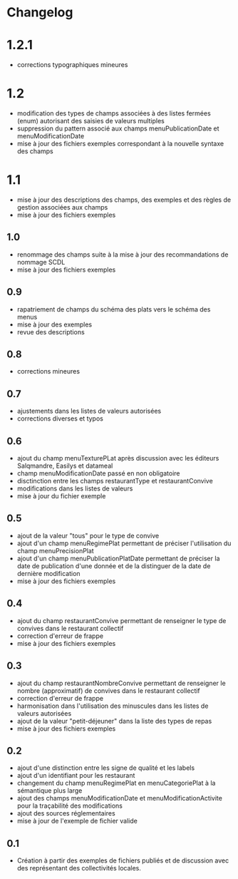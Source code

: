 <MenuSchema />

# Changelog

# 1.2.1

* corrections typographiques mineures

# 1.2 

* modification des types de champs associées à des listes fermées (enum) autorisant des saisies de valeurs multiples
* suppression du pattern associé aux champs menuPublicationDate et menuModificationDate
* mise à jour des fichiers exemples correspondant à la nouvelle syntaxe des champs
 
# 1.1

* mise à jour des descriptions des champs, des exemples et des règles de gestion associées aux champs
* mise à jour des fichiers exemples

## 1.0

* renommage des champs suite à la mise à jour des recommandations de nommage SCDL
* mise à jour des fichiers exemples


## 0.9

* rapatriement de champs du schéma des plats vers le schéma des menus
* mise à jour des exemples
* revue des descriptions

## 0.8

* corrections mineures

## 0.7 

* ajustements dans les listes de valeurs autorisées
* corrections diverses et typos

## 0.6

* ajout du champ menuTexturePLat après discussion avec les éditeurs Salqmandre, Easilys et datameal
* champ menuModificationDate passé en non obligatoire
* disctinction entre les champs restaurantType et restaurantConvive
* modifications dans les listes de valeurs
* mise à jour du fichier exemple

## 0.5

* ajout de la valeur "tous" pour le type de convive
* ajout d'un champ menuRegimePlat permettant de préciser l'utilisation du champ menuPrecisionPlat
* ajout d'un champ menuPublicationPlatDate permettant de préciser la date de publication d'une donnée et de la distinguer de la date de dernière modification
* mise à jour des fichiers exemples

## 0.4

* ajout du champ restaurantConvive permettant de renseigner le type de convives dans le restaurant collectif
* correction d'erreur de frappe
* mise à jour des fichiers exemples

## 0.3

* ajout du champ restaurantNombreConvive permettant de renseigner le nombre (approximatif) de convives dans le restaurant collectif
* correction d'erreur de frappe
* harmonisation dans l'utilisation des minuscules dans les listes de valeurs autorisées
* ajout de la valeur "petit-déjeuner" dans la liste des types de repas
* mise à jour des fichiers exemples

## 0.2

* ajout d'une distinction entre les signe de qualité et les labels
* ajout d'un identifiant pour les restaurant
* changement du champ menuRegimePlat en menuCategoriePlat à la sémantique plus large
* ajout des champs menuModificationDate et menuModificationActivite pour la traçabilité des modifications
* ajout des sources réglementaires
* mise à jour de l'exemple de fichier valide

## 0.1

* Création à partir des exemples de fichiers publiés et de discussion avec des représentant des collectivités locales.